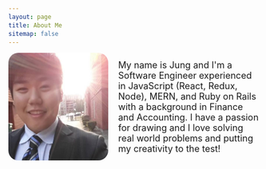 ```yaml
---
layout: page
title: About Me
sitemap: false
---
```


<div class="main">
    <img class="profile-image" src="/assets/img/profile.jpg">
    <div class="about-me-text">My name is Jung and I'm a Software Engineer experienced in JavaScript (React, Redux, Node), MERN, and Ruby on Rails with a background in Finance and Accounting. I have a passion for drawing and I love solving real world problems and putting my creativity to the test! </div>
<div><style>
    .main {
        display: flex;
        flex-direction: row;
        align-items: center;
    }
    .profile-image {
        width: 200px;
        /* height: 100px; */
        border-radius: 20px;
    }
    .about-me-text {
        font-size: 18px;
        margin-left: 20px;
    }

</style>




